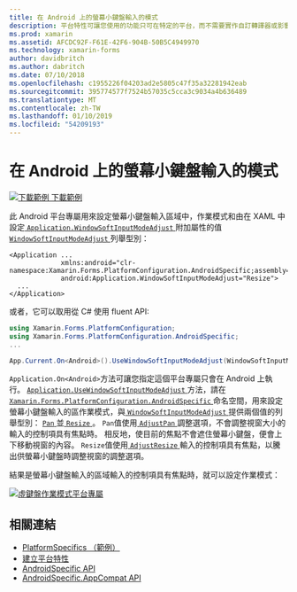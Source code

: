 ```yaml
---
title: 在 Android 上的螢幕小鍵盤輸入的模式
description: 平台特性可讓您使用的功能只可在特定的平台，而不需要實作自訂轉譯器或影響。 這篇文章說明如何使用 Android 平台特定設定的螢幕小鍵盤輸入區的作業模式。
ms.prod: xamarin
ms.assetid: AFCDC92F-F61E-42F6-904B-50B5C4949970
ms.technology: xamarin-forms
author: davidbritch
ms.author: dabritch
ms.date: 07/10/2018
ms.openlocfilehash: c1955226f04203ad2e5805c47f35a32281942eab
ms.sourcegitcommit: 395774577f7524b57035c5cca3c9034a4b636489
ms.translationtype: MT
ms.contentlocale: zh-TW
ms.lasthandoff: 01/10/2019
ms.locfileid: "54209193"
---
```

# <a name="soft-keyboard-input-mode-on-android"></a>在 Android 上的螢幕小鍵盤輸入的模式

[![下載範例](~/media/shared/download.png) 下載範例](https://developer.xamarin.com/samples/xamarin-forms/userinterface/platformspecifics/)

此 Android 平台專屬用來設定螢幕小鍵盤輸入區域中，作業模式和由在 XAML 中設定[ `Application.WindowSoftInputModeAdjust` ](xref:Xamarin.Forms.PlatformConfiguration.AndroidSpecific.Application.WindowSoftInputModeAdjustProperty)附加屬性的值[ `WindowSoftInputModeAdjust` ](xref:Xamarin.Forms.PlatformConfiguration.AndroidSpecific.WindowSoftInputModeAdjust)列舉型別：

```xaml
<Application ...
             xmlns:android="clr-namespace:Xamarin.Forms.PlatformConfiguration.AndroidSpecific;assembly=Xamarin.Forms.Core"
             android:Application.WindowSoftInputModeAdjust="Resize">
  ...
</Application>
```

或者，它可以取用從 C# 使用 fluent API:

```csharp
using Xamarin.Forms.PlatformConfiguration;
using Xamarin.Forms.PlatformConfiguration.AndroidSpecific;
...

App.Current.On<Android>().UseWindowSoftInputModeAdjust(WindowSoftInputModeAdjust.Resize);
```

`Application.On<Android>`方法可讓您指定這個平台專屬只會在 Android 上執行。 [ `Application.UseWindowSoftInputModeAdjust` ](xref:Xamarin.Forms.PlatformConfiguration.AndroidSpecific.Application.UseWindowSoftInputModeAdjust(Xamarin.Forms.IPlatformElementConfiguration{Xamarin.Forms.PlatformConfiguration.Android,Xamarin.Forms.Application},Xamarin.Forms.PlatformConfiguration.AndroidSpecific.WindowSoftInputModeAdjust))方法，請在[ `Xamarin.Forms.PlatformConfiguration.AndroidSpecific` ](xref:Xamarin.Forms.PlatformConfiguration.AndroidSpecific)命名空間，用來設定螢幕小鍵盤輸入的區作業模式，與[ `WindowSoftInputModeAdjust` ](xref:Xamarin.Forms.PlatformConfiguration.AndroidSpecific.WindowSoftInputModeAdjust)提供兩個值的列舉型別： [ `Pan` ](xref:Xamarin.Forms.PlatformConfiguration.AndroidSpecific.WindowSoftInputModeAdjust.Pan)並[ `Resize` ](xref:Xamarin.Forms.PlatformConfiguration.AndroidSpecific.WindowSoftInputModeAdjust.Resize)。 `Pan`值使用[ `AdjustPan` ](https://developer.xamarin.com/api/field/Android.Views.SoftInput.AdjustPan/)調整選項，不會調整視窗大小的輸入的控制項具有焦點時。 相反地，使目前的焦點不會遮住螢幕小鍵盤，便會上下移動視窗的內容。 `Resize`值使用[ `AdjustResize` ](https://developer.xamarin.com/api/field/Android.Views.SoftInput.AdjustResize/)輸入的控制項具有焦點，以騰出供螢幕小鍵盤時調整視窗的調整選項。

結果是螢幕小鍵盤輸入的區域輸入的控制項具有焦點時，就可以設定作業模式：

[![](soft-keyboard-input-mode-images/pan-resize.png "虛鍵盤作業模式平台專屬")](soft-keyboard-input-mode-images/pan-resize-large.png#lightbox "運作模式特定的平台的螢幕小鍵盤")

## <a name="related-links"></a>相關連結

- [PlatformSpecifics （範例）](https://developer.xamarin.com/samples/xamarin-forms/userinterface/platformspecifics/)
- [建立平台特性](~/xamarin-forms/platform/platform-specifics/index.md#creating-platform-specifics)
- [AndroidSpecific API](xref:Xamarin.Forms.PlatformConfiguration.AndroidSpecific)
- [AndroidSpecific.AppCompat API](xref:Xamarin.Forms.PlatformConfiguration.AndroidSpecific.AppCompat)
